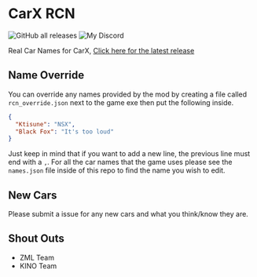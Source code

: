 # CarX RCN
![GitHub all releases](https://img.shields.io/github/downloads/Hi-ImKyle/CarX_RCN/total)
![My Discord](https://img.shields.io/badge/Discord-Kyle%230420-738ADB)

Real Car Names for CarX, [Click here for the latest release](https://github.com/Hi-ImKyle/CarX_RCN/releases/latest)

## Name Override
You can override any names provided by the mod by creating a file called `rcn_override.json` next to the game exe then put the following inside.

```json
{
  "Ktisune": "NSX",
  "Black Fox": "It's too loud"
}
```

Just keep in mind that if you want to add a new line, the previous line must end with a `,`. For all the car names that the game uses please see the `names.json` file inside of this repo to find the name you wish to edit.

## New Cars
Please submit a issue for any new cars and what you think/know they are.

## Shout Outs
- ZML Team
- KINO Team
